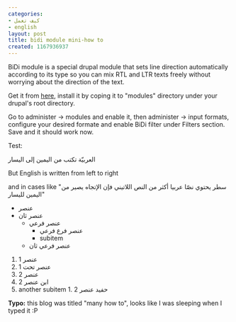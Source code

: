 ```yaml
---
categories:
- كيف تعمل
- english
layout: post
title: bidi module mini-how to
created: 1167936937
---
```

BiDi module is a special drupal module that sets line direction automatically according to its type so you can mix RTL and LTR texts freely without worrying about the direction of the text.

Get it from [here](http://cvs.drupal.org/viewcvs/drupal/contributions/sandbox/alaa/bidi.module), install it by coping it to "modules" directory under your drupal's root directory.

Go to administer -> modules and enable it, then administer -> input formats, configure your desired formate and enable BiDi filter under Filters section. Save and it should work now.

Test:

العربيّة تكتب من اليمين إلى اليسار

But English is written from left to right

and in cases like "سطر يحتوي نصّا عربيا أكثر من النص اللاتيني فإن الإتجاه يصير من اليمين لليسار"

* عنصر
* عنصر ثان
  * عنصر فرعي
    * عنصر فرع فرعي
    * subitem 
  * عنصر فرعي ثان

1. عنصر 1
  1. عنصر تحت 1
2. عنصر 2
  1. ابن عنصر 2
  2. another subitem
    1. حفيد عنصر 2

**Typo:** this blog was titled "many how to", looks like I was sleeping when I typed it :P
